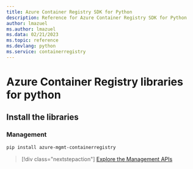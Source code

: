 ```yaml
---
title: Azure Container Registry SDK for Python
description: Reference for Azure Container Registry SDK for Python
author: lmazuel
ms.author: lmazuel
ms.data: 02/21/2023
ms.topic: reference
ms.devlang: python
ms.service: containerregistry
---
```

# Azure Container Registry libraries for python

## Install the libraries


### Management

```bash
pip install azure-mgmt-containerregistry
```
> [!div class="nextstepaction"]
> [Explore the Management APIs](/python/api/overview/azure/containerregistry/management)